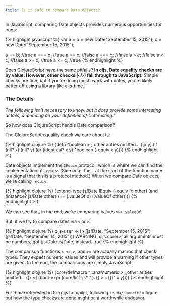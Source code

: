 ```yaml
---
title: Is it safe to compare Date objects?
---
```


In JavaScript, comparing Date objects provides numerous opportunities for bugs:

{% highlight javascript %}
var a = b = new Date("September 15, 2015"),
    c = new Date("September 15, 2015");

a == b; //true
a === b; //true
a == c; //false
a === c; //false
a > c; //false
a < c; //false
a >= c; //true
a <= c; //true
{% endhighlight %}

Does ClojureScript have the same pitfalls? **In cljs, Date equality checks are by value. However, other checks (`<`/`>`) fall through to JavaScript.** Simple checks are fine, but if you're doing much work with dates, you're likely better off using a library like [cljs-time][cljs-time].

### The Details

*The following isn't necessary to know, but it does provide some interesting details, depending on your definition of "interesting."*

So how does ClojureScript handle Date comparison?

The ClojureScript equality check we care about is:

{% highlight clojure %}
(defn ^boolean =
  ;;other arities omitted...
  ([x y]
    (if (nil? x)
      (nil? y)
      (or (identical? x y)
        ^boolean (-equiv x y))))
{% endhighlight %}

Date objects implement the `IEquiv` protocol, which is where we can find the implementation of `-equiv`. (Side note: the `-` at the start of the function name is a signal that this is a protocol method.) When we compare Date objects, we're calling `-equiv`:

{% highlight clojure %}
(extend-type js/Date
  IEquiv
  (-equiv [o other]
    (and (instance? js/Date other)
         (== (.valueOf o) (.valueOf other))))
{% endhighlight %}

We can see that, in the end, we're comparing values via `.valueOf`.

But, if we try to compare dates via `<` or `>`:

{% highlight clojure %}
cljs-user => (> (js/Date. "September 15, 2015") (js/Date. "September 14, 2015")))
WARNING: cljs.core/>, all arguments must be numbers, got [js/Date js/Date] instead.
true
{% endhighlight %}

The comparison functions `<`, `<=`, `>`, and `>=` are actually macros that check types. They expect numeric values and will provide a warning if other types are given. In the end, the comparisons are simply JavaScript:

{% highlight clojure %}
(core/defmacro ^::ana/numeric >
  ;;other arities omitted...
  ([x y] (bool-expr (core/list 'js* "(~{} > ~{})" x y))))
{% endhighlight %}

For those interested in the cljs compiler, following `::ana/numeric` to figure out how the type checks are done might be a worthwhile endeavor.

[cljs-time]: https://github.com/andrewmcveigh/cljs-time
